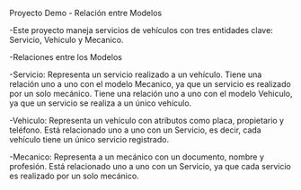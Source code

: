 Proyecto Demo - Relación entre Modelos

-Este proyecto maneja servicios de vehículos con tres entidades clave: Servicio, Vehiculo y Mecanico.

-Relaciones entre los Modelos

-Servicio:
Representa un servicio realizado a un vehículo.
Tiene una relación uno a uno con el modelo Mecanico, ya que un servicio es realizado por un solo mecánico.
Tiene una relación uno a uno con el modelo Vehiculo, ya que un servicio se realiza a un único vehículo.

-Vehiculo:
Representa un vehículo con atributos como placa, propietario y teléfono.
Está relacionado uno a uno con un Servicio, es decir, cada vehículo tiene un único servicio registrado.

-Mecanico:
Representa a un mecánico con un documento, nombre y profesión.
Está relacionado uno a uno con un Servicio, ya que cada servicio es realizado por un solo mecánico.
